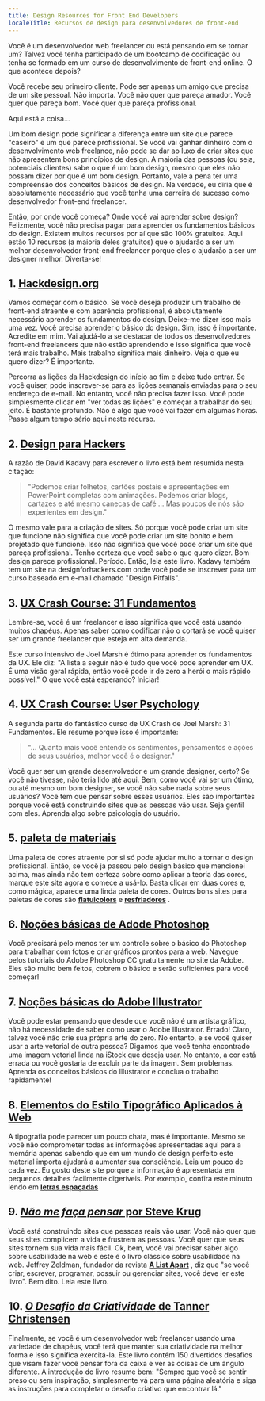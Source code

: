 ```yaml
---
title: Design Resources for Front End Developers
localeTitle: Recursos de design para desenvolvedores de front-end
---
```

Você é um desenvolvedor web freelancer ou está pensando em se tornar um? Talvez você tenha participado de um bootcamp de codificação ou tenha se formado em um curso de desenvolvimento de front-end online. O que acontece depois?

Você recebe seu primeiro cliente. Pode ser apenas um amigo que precisa de um site pessoal. Não importa. Você não quer que pareça amador. Você quer que pareça bom. Você quer que pareça profissional.

Aqui está a coisa…

Um bom design pode significar a diferença entre um site que parece "caseiro" e um que parece profissional. Se você vai ganhar dinheiro com o desenvolvimento web freelance, não pode se dar ao luxo de criar sites que não apresentem bons princípios de design. A maioria das pessoas (ou seja, potenciais clientes) sabe o que é um bom design, mesmo que eles não possam dizer por que é um bom design. Portanto, vale a pena ter uma compreensão dos conceitos básicos de design. Na verdade, eu diria que é absolutamente necessário que você tenha uma carreira de sucesso como desenvolvedor front-end freelancer.

Então, por onde você começa? Onde você vai aprender sobre design? Felizmente, você não precisa pagar para aprender os fundamentos básicos do design. Existem muitos recursos por aí que são 100% gratuitos. Aqui estão 10 recursos (a maioria deles gratuitos) que o ajudarão a ser um melhor desenvolvedor front-end freelancer porque eles o ajudarão a ser um designer melhor. Diverta-se!

## 1\. [Hackdesign.org](https://hackdesign.org)

Vamos começar com o básico. Se você deseja produzir um trabalho de front-end atraente e com aparência profissional, é absolutamente necessário aprender os fundamentos do design. Deixe-me dizer isso mais uma vez. Você precisa aprender o básico do design. Sim, isso é importante. Acredite em mim. Vai ajudá-lo a se destacar de todos os desenvolvedores front-end freelancers que não estão aprendendo e isso significa que você terá mais trabalho. Mais trabalho significa mais dinheiro. Veja o que eu quero dizer? É importante.

Percorra as lições da Hackdesign do início ao fim e deixe tudo entrar. Se você quiser, pode inscrever-se para as lições semanais enviadas para o seu endereço de e-mail. No entanto, você não precisa fazer isso. Você pode simplesmente clicar em "ver todas as lições" e começar a trabalhar do seu jeito. É bastante profundo. Não é algo que você vai fazer em algumas horas. Passe algum tempo sério aqui neste recurso.

## 2\. [Design para Hackers](http://designforhackers.com)

A razão de David Kadavy para escrever o livro está bem resumida nesta citação:

> "Podemos criar folhetos, cartões postais e apresentações em PowerPoint completas com animações. Podemos criar blogs, cartazes e até mesmo canecas de café ... Mas poucos de nós são experientes em design."

O mesmo vale para a criação de sites. Só porque você pode criar um site que funcione não significa que você pode criar um site bonito e bem projetado que funcione. Isso não significa que você pode criar um site que pareça profissional. Tenho certeza que você sabe o que quero dizer. Bom design parece profissional. Período. Então, leia este livro. Kadavy também tem um site na designforhackers.com onde você pode se inscrever para um curso baseado em e-mail chamado "Design Pitfalls".

## 3\. [UX Crash Course: 31 Fundamentos](http://thehipperelement.com/post/75476711614/ux-crash-course-31-fundamentals)

Lembre-se, você é um freelancer e isso significa que você está usando muitos chapéus. Apenas saber como codificar não o cortará se você quiser ser um grande freelancer que esteja em alta demanda.

Este curso intensivo de Joel Marsh é ótimo para aprender os fundamentos da UX. Ele diz: "A lista a seguir não é tudo que você pode aprender em UX. É uma visão geral rápida, então você pode ir de zero a herói o mais rápido possível." O que você está esperando? Iniciar!

## 4\. [UX Crash Course: User Psychology](http://thehipperelement.com/post/87574750438/ux-crash-course-user-psychology)

A segunda parte do fantástico curso de UX Crash de Joel Marsh: 31 Fundamentos. Ele resume porque isso é importante:

> "… Quanto mais você entende os sentimentos, pensamentos e ações de seus usuários, melhor você é o designer."

Você quer ser um grande desenvolvedor e um grande designer, certo? Se você não tivesse, não teria lido até aqui. Bem, como você vai ser um ótimo, ou até mesmo um bom designer, se você não sabe nada sobre seus usuários? Você tem que pensar sobre esses usuários. Eles são importantes porque você está construindo sites que as pessoas vão usar. Seja gentil com eles. Aprenda algo sobre psicologia do usuário.

## 5\. [paleta de materiais](https://www.materialpalette.com/)

Uma paleta de cores atraente por si só pode ajudar muito a tornar o design profissional. Então, se você já passou pelo design básico que mencionei acima, mas ainda não tem certeza sobre como aplicar a teoria das cores, marque este site agora e comece a usá-lo. Basta clicar em duas cores e, como mágica, aparece uma linda paleta de cores. Outros bons sites para paletas de cores são [**flatuicolors**](http://www.flatuicolors.com) e [**resfriadores**](http://www.coolors.co) .

## 6\. [Noções básicas de Adode Photoshop](https://helpx.adobe.com/photoshop/tutorials.html)

Você precisará pelo menos ter um controle sobre o básico do Photoshop para trabalhar com fotos e criar gráficos prontos para a web. Navegue pelos tutoriais do Adobe Photoshop CC gratuitamente no site da Adobe. Eles são muito bem feitos, cobrem o básico e serão suficientes para você começar!

## 7\. [Noções básicas do Adobe Illustrator](https://helpx.adobe.com/illustrator/tutorials.html)

Você pode estar pensando que desde que você não é um artista gráfico, não há necessidade de saber como usar o Adobe Illustrator. Errado! Claro, talvez você não crie sua própria arte do zero. No entanto, e se você quiser usar a arte vetorial de outra pessoa? Digamos que você tenha encontrado uma imagem vetorial linda na iStock que deseja usar. No entanto, a cor está errada ou você gostaria de excluir parte da imagem. Sem problemas. Aprenda os conceitos básicos do Illustrator e conclua o trabalho rapidamente!

## 8\. [Elementos do Estilo Tipográfico Aplicados à Web](http://webtypography.net)

A tipografia pode parecer um pouco chata, mas é importante. Mesmo se você não comprometer todas as informações apresentadas aqui para a memória apenas sabendo que em um mundo de design perfeito este material importa ajudará a aumentar sua consciência. Leia um pouco de cada vez. Eu gosto deste site porque a informação é apresentada em pequenos detalhes facilmente digeríveis. Por exemplo, confira este minuto lendo em [**letras espaçadas**](http://webtypography.net/2.1.7)

## 9\. [_Não me faça pensar_ por Steve Krug](http://www.amazon.com/Dont-Make-Me-Think-Usability/dp/0321344758)

Você está construindo sites que pessoas reais vão usar. Você não quer que seus sites complicem a vida e frustrem as pessoas. Você quer que seus sites tornem sua vida mais fácil. Ok, bem, você vai precisar saber algo sobre usabilidade na web e este é o livro clássico sobre usabilidade na web. Jeffrey Zeldman, fundador da revista [**A List Apart**](http://alistapart.com/) , diz que "se você criar, escrever, programar, possuir ou gerenciar sites, você deve ler este livro". Bem dito. Leia este livro.

## 10\. [_O Desafio da Criatividade_ de Tanner Christensen](http://www.amazon.com/Creativity-Challenge-Experiment-Innovate-Inspire/dp/1440588333)

Finalmente, se você é um desenvolvedor web freelancer usando uma variedade de chapéus, você terá que manter sua criatividade na melhor forma e isso significa exercitá-la. Este livro contém 150 divertidos desafios que visam fazer você pensar fora da caixa e ver as coisas de um ângulo diferente. A introdução do livro resume bem: "Sempre que você se sentir preso ou sem inspiração, simplesmente vá para uma página aleatória e siga as instruções para completar o desafio criativo que encontrar lá."